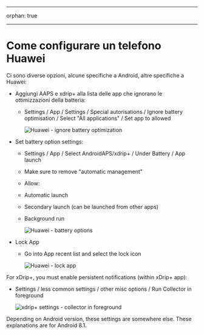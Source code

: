 - - -
orphan: true
- - -

# Come configurare un telefono Huawei

Ci sono diverse opzioni, alcune specifiche a Android, altre specifiche a Huawei:

* Aggiungi AAPS e xdrip+ alla lista delle app che ignorano le ottimizzazioni della batteria:
  * Settings / App / Settings / Special autorisations / Ignore battery optimisation / Select "All applications" / Set app to allowed

    ![Huawei - ignore battery optimization](../images/Huawei_BatteryOptimization.png)


* Set battery option settings:
  * Settings / App / Select AndroidAPS/xdrip+ / Under Battery / App launch
   * Make sure to remove "automatic management"
    * Allow:
     * Automatic launch
     * Secondary launch (can be launched from other apps)
     * Background run

       ![Huawei - battery options](../images/Huawei_BatteryOptions.png)

* Lock App
  * Go into App recent list and select the lock icon

    ![Huawei - lock app](../images/Huawei_LockApp.png)



For xDrip+, you must enable persistent notifications (within xDrip+ app):
* Settings / less common settings / other misc options / Run Collector in foreground

   ![xdrip+ settings - collector in foreground](../images/xdrip_collector_foreground.png)


Depending on Android version, these settings are somewhere else. These explanations are for Android 8.1.
